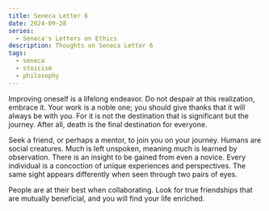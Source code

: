 ```yaml
---
title: Seneca Letter 6
date: 2024-09-28
series:
  - Seneca's Letters on Ethics
description: Thoughts on Seneca Letter 6
tags:
  - seneca
  - stoicism
  - philosophy
---
```


Improving oneself is a lifelong endeavor. Do not despair at this realization, embrace it.
Your work is a noble one; you should give thanks that it will always be with you.
For it is not the destination that is significant but the journey. After all, death is the final destination for everyone.

Seek a friend, or perhaps a mentor, to join you on your journey. Humans are social creatures. Much is left
unspoken, meaning much is learned by observation. There is an insight to be gained from even a novice.
Every individual is a concoction of unique experiences and perspectives. The same sight appears differently
when seen through two pairs of eyes.

People are at their best when collaborating. Look for true friendships that are mutually beneficial, and you will
find your life enriched.
